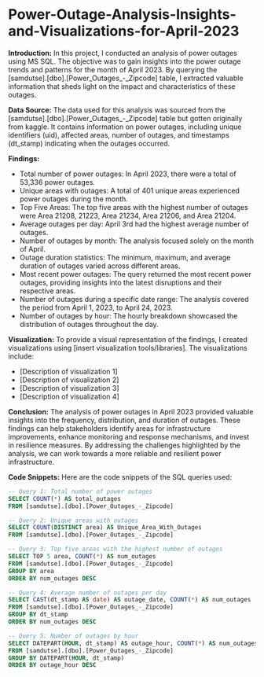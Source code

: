 # Power-Outage-Analysis-Insights-and-Visualizations-for-April-2023

**Introduction:**
In this project, I conducted an analysis of power outages using MS SQL. The objective was to gain insights into the power outage trends and patterns for the month of April 2023. By querying the [samdutse].[dbo].[Power_Outages_-_Zipcode] table, I extracted valuable information that sheds light on the impact and characteristics of these outages.

**Data Source:**
The data used for this analysis was sourced from the [samdutse].[dbo].[Power_Outages_-_Zipcode] table but gotten originally from kaggle. It contains information on power outages, including unique identifiers (uid), affected areas, number of outages, and timestamps (dt_stamp) indicating when the outages occurred.

**Findings:**
- Total number of power outages: In April 2023, there were a total of 53,336 power outages.
- Unique areas with outages: A total of 401 unique areas experienced power outages during the month.
- Top Five Areas: The top five areas with the highest number of outages were Area 21208, 21223, Area 21234, Area 21206, and Area 21204.
- Average outages per day: April 3rd had the highest average number of outages.
- Number of outages by month: The analysis focused solely on the month of April.
- Outage duration statistics: The minimum, maximum, and average duration of outages varied across different areas.
- Most recent power outages: The query returned the most recent power outages, providing insights into the latest disruptions and their respective areas.
- Number of outages during a specific date range: The analysis covered the period from April 1, 2023, to April 24, 2023.
- Number of outages by hour: The hourly breakdown showcased the distribution of outages throughout the day.

**Visualization:**
To provide a visual representation of the findings, I created visualizations using [insert visualization tools/libraries]. The visualizations include:
- [Description of visualization 1]
- [Description of visualization 2]
- [Description of visualization 3]
- [Description of visualization 4]

**Conclusion:**
The analysis of power outages in April 2023 provided valuable insights into the frequency, distribution, and duration of outages. These findings can help stakeholders identify areas for infrastructure improvements, enhance monitoring and response mechanisms, and invest in resilience measures. By addressing the challenges highlighted by the analysis, we can work towards a more reliable and resilient power infrastructure.

**Code Snippets:**
Here are the code snippets of the SQL queries used:

```sql
-- Query 1: Total number of power outages
SELECT COUNT(*) AS total_outages
FROM [samdutse].[dbo].[Power_Outages_-_Zipcode]

-- Query 2: Unique areas with outages
SELECT COUNT(DISTINCT area) AS Unique_Area_With_Outages
FROM [samdutse].[dbo].[Power_Outages_-_Zipcode]

-- Query 3: Top five areas with the highest number of outages
SELECT TOP 5 area, COUNT(*) AS num_outages
FROM [samdutse].[dbo].[Power_Outages_-_Zipcode]
GROUP BY area
ORDER BY num_outages DESC

-- Query 4: Average number of outages per day
SELECT CAST(dt_stamp AS date) AS outage_date, COUNT(*) AS num_outages
FROM [samdutse].[dbo].[Power_Outages_-_Zipcode]
GROUP BY dt_stamp
ORDER BY num_outages DESC

-- Query 5: Number of outages by hour
SELECT DATEPART(HOUR, dt_stamp) AS outage_hour, COUNT(*) AS num_outages
FROM [samdutse].[dbo].[Power_Outages_-_Zipcode]
GROUP BY DATEPART(HOUR, dt_stamp)
ORDER BY outage_hour DESC
```
